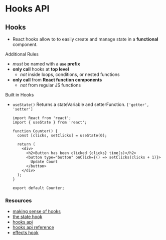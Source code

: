 # Hooks API

## Hooks
- React hooks allow to to easily create and manage state in a **functional** component.

Additional Rules
- *must* be named with a **`use` prefix**
- **only call** hooks at **top level**
  - *not* inside loops, conditions, or nested functions
- **only call** from **React function components**
  - *not* from regular JS functions

Built in Hooks
- `useState()`  Returns a stateVariable and setterFunction. `['getter', 'setter']`

      import React from 'react';
      import { useState } from 'react';

      function Counter() {
        const [clicks, setClicks] = useState(0);

        return (
          <div>
            <h2>Button has been clicked {clicks} time(s)</h2>
            <button type="button" onClick={() => setClicks(clicks + 1)}>
              Update Count
            </button>
          </div>
        );
      }

      export default Counter;

### Resources
- [making sense of hooks](https://medium.com/@dan_abramov/making-sense-of-react-hooks-fdbde8803889)
- [the state hook](https://reactjs.org/docs/hooks-state.html)
- [hooks api](https://reactjs.org/docs/hooks-overview.html)
- [hooks api reference](https://reactjs.org/docs/hooks-reference.html)
- [effects hook](https://reactjs.org/docs/hooks-effect.html)